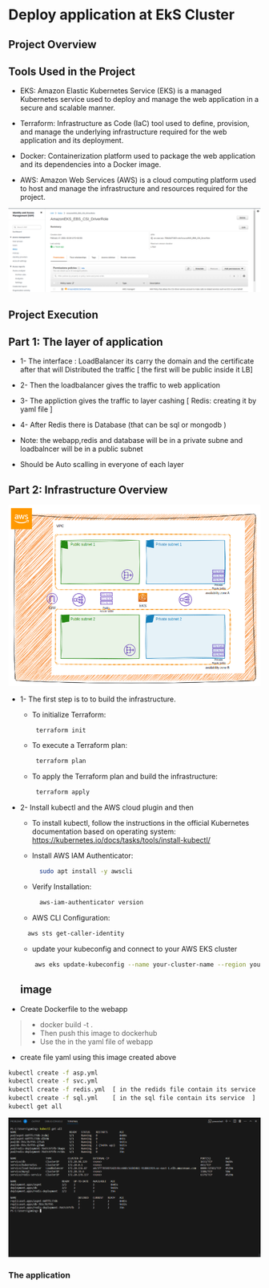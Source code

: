 # Deploy application at EkS Cluster 

## Project Overview


## Tools Used in the Project

- EKS: Amazon Elastic Kubernetes Service (EKS) is a managed Kubernetes service used to deploy and manage the web application in a secure and scalable manner.
 - Terraform: Infrastructure as Code (IaC) tool used to define, provision, and manage the underlying infrastructure required for the web application and its deployment.

  - Docker: Containerization platform used to package the web application and its dependencies into a Docker image.

 - AWS: Amazon Web Services (AWS) is a cloud computing platform used to host and manage the infrastructure and resources required for the project. 


![Alt text](./screenshots/AmazonEKS_EBS_CSI_DriverRole.png)

## Project Execution

## Part 1: The layer of application 

- 1- The interface : LoadBalancer its carry the domain and the certificate after that will Distributed the traffic [ the first will be public inside it LB]

-  2- Then the loadbalancer gives the traffic to web application 

- 3- The appliction gives the traffic to layer cashing [ Redis: creating it by yaml file  ]

- 4- After Redis there is Database (that can be sql or mongodb  )

- Note: the webapp,redis and database will be in a private subne and loadbalncer will be in a public subnet 

- Should be Auto scalling in everyone of each layer



## Part 2: Infrastructure Overview

![Alt text](./screenshots/219943454-87413bbe-c0e8-42ab-9fe0-380e6c0a567a.png)

- 1- The first step is to to build the infrastructure. 
    - To initialize Terraform:
      ```bash
       terraform init
       ```
    - To execute a Terraform plan:
      ```bash
       terraform plan
       ```
    - To apply the Terraform plan and build the infrastructure:
      ```bash
       terraform apply
       ```

- 2- Install kubectl and the AWS cloud plugin and then 
    - To install kubectl, follow the instructions in the official Kubernetes documentation based on operating system: https://kubernetes.io/docs/tasks/tools/install-kubectl/

    - Install AWS IAM Authenticator:
      ```bash
        sudo apt install -y awscli
      ```

   - Verify Installation:
     ```bash
       aws-iam-authenticator version
     ```

    - AWS CLI Configuration:
     ```bash
       aws sts get-caller-identity
     ```


    - update your kubeconfig and connect to your AWS EKS cluster

    ```bash
        aws eks update-kubeconfig --name your-cluster-name --region your-region
    ```
    ## image 
- Create Dockerfile to the webapp
> - docker build -t <name> .
> - Then push this image to dockerhub 
> - Use the in the yaml file of webapp 

- create file yaml using this image created above

```bash
kubectl create -f asp.yml
kubectl create -f svc.yml
kubectl create -f redis.yml  [ in the redids file contain its service  ]
kubectl create -f sql.yml    [ in the sql file contain its service  ]
kubectl get all 
```

![Alt text](./screenshots/kub.png)


### The application 










